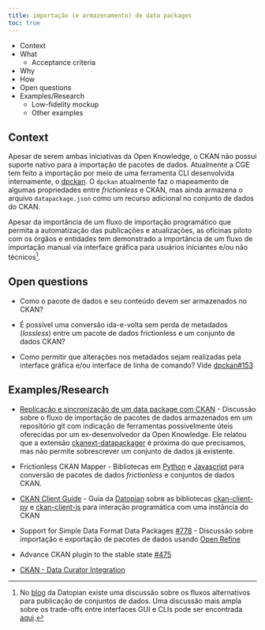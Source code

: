 ```yaml
---
title: importação (e armazenamento) de data packages
toc: true
---
```


- Context
- What
    - Acceptance criteria
- Why
- How
- Open questions
- Examples/Research
    - Low-fidelity mockup
    - Other examples

## Context

Apesar de serem ambas iniciativas da Open Knowledge, o CKAN não possui suporte nativo para a importação de pacotes de dados. Atualmente a CGE tem feito a importação por meio de uma ferramenta CLI desenvolvida internamente, o [dpckan](https://github.com/transparencia-mg/dpckan). O `dpckan` atualmente faz o mapeamento de algumas propriedades entre _frictionless_ e CKAN, mas ainda armazena o arquivo `datapackage.json` como um recurso adicional no conjunto de dados do CKAN.

Apesar da importância de um fluxo de importação programático que permita a automatização das publicações e atualizações, as oficinas piloto com os órgãos e entidades tem demonstrado a importância de um fluxo de importação manual via interface gráfica para usuários iniciantes e/ou não técnicos[^1].

## Open questions

- Como o pacote de dados e seu conteúdo devem ser armazenados no CKAN?

- É possível uma conversão ida-e-volta sem perda de metadados (_lossless_) entre um pacote de dados frictionless e um conjunto de dados CKAN?

- Como permitir que alterações nos metadados sejam realizadas pela interface gráfica e/ou interface de linha de comando? Vide [dpckan#153](https://github.com/transparencia-mg/dpckan/issues/153)

## Examples/Research

- [Replicação e sincronização de um data package com CKAN](https://discuss.okfn.org/t/replicacao-e-sincronizacao-de-um-data-package-com-ckan/9830) - Discussão sobre o fluxo de importação de pacotes de dados armazenados em um repositório git com indicação de ferramentas possivelmente úteis oferecidas por um ex-desenvolvedor da Open Knowledge. Ele relatou que a extensão [ckanext-datapackager](https://github.com/frictionlessdata/ckanext-datapackager) é próxima do que precisamos, mas não permite sobrescrever um conjunto de dados já existente.

- Frictionless CKAN Mapper - Bibliotecas em [Python](https://github.com/frictionlessdata/frictionless-ckan-mapper) e [Javascript](https://github.com/datopian/frictionless-ckan-mapper-js) para conversão de pacotes de dados _frictionless_ e conjuntos de dados CKAN. 

- [CKAN Client Guide](https://tech.datopian.com/ckan-client-guide/) - Guia da [Datopian](https://www.datopian.com/) sobre as bibliotecas [ckan-client-py](https://github.com/datopian/ckan-client-py) e [ckan-client-js](https://github.com/datopian/ckan-client-js) para interação programática com uma instância do CKAN

- Support for Simple Data Format Data Packages [#778](https://github.com/OpenRefine/OpenRefine/issues/778) - Discussão sobre importação e exportação de pacotes de dados usando [Open Refine](https://openrefine.org/)

- Advance CKAN plugin to the stable state [#475](https://github.com/frictionlessdata/frictionless-py/issues/475)

- [CKAN - Data Curator Integration](https://github.com/ODIQueensland/ckan-data-curator-integration)


[^1]: No [blog](https://tech.datopian.com/publish/#introduction) da Datopian existe uma discussão sobre os fluxos alternativos para publicação de conjuntos de dados. Uma discussão mais ampla sobre os trade-offs entre interfaces GUI e CLIs pode ser encontrada [aqui](http://www.catb.org/esr/writings/taoup/html/ch11s04.html).